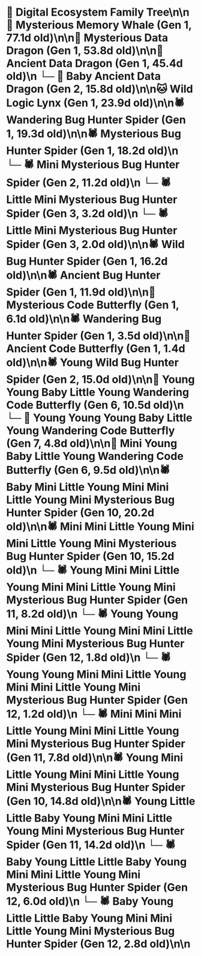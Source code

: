 # 🌳 Digital Ecosystem Family Tree\n\n🐋 Mysterious Memory Whale (Gen 1, 77.1d old)\n\n🐉 Mysterious Data Dragon (Gen 1, 53.8d old)\n\n🐉 Ancient Data Dragon (Gen 1, 45.4d old)\n  └─ 🐉 Baby Ancient Data Dragon (Gen 2, 15.8d old)\n\n🐱 Wild Logic Lynx (Gen 1, 23.9d old)\n\n🕷️ Wandering Bug Hunter Spider (Gen 1, 19.3d old)\n\n🕷️ Mysterious Bug Hunter Spider (Gen 1, 18.2d old)\n  └─ 🕷️ Mini Mysterious Bug Hunter Spider (Gen 2, 11.2d old)\n    └─ 🕷️ Little Mini Mysterious Bug Hunter Spider (Gen 3, 3.2d old)\n    └─ 🕷️ Little Mini Mysterious Bug Hunter Spider (Gen 3, 2.0d old)\n\n🕷️ Wild Bug Hunter Spider (Gen 1, 16.2d old)\n\n🕷️ Ancient Bug Hunter Spider (Gen 1, 11.9d old)\n\n🦋 Mysterious Code Butterfly (Gen 1, 6.1d old)\n\n🕷️ Wandering Bug Hunter Spider (Gen 1, 3.5d old)\n\n🦋 Ancient Code Butterfly (Gen 1, 1.4d old)\n\n🕷️ Young Wild Bug Hunter Spider (Gen 2, 15.0d old)\n\n🦋 Young Young Baby Little Young Wandering Code Butterfly (Gen 6, 10.5d old)\n  └─ 🦋 Young Young Young Baby Little Young Wandering Code Butterfly (Gen 7, 4.8d old)\n\n🦋 Mini Young Baby Little Young Wandering Code Butterfly (Gen 6, 9.5d old)\n\n🕷️ Baby Mini Little Young Mini Mini Little Young Mini Mysterious Bug Hunter Spider (Gen 10, 20.2d old)\n\n🕷️ Mini Mini Little Young Mini Mini Little Young Mini Mysterious Bug Hunter Spider (Gen 10, 15.2d old)\n  └─ 🕷️ Young Mini Mini Little Young Mini Mini Little Young Mini Mysterious Bug Hunter Spider (Gen 11, 8.2d old)\n    └─ 🕷️ Young Young Mini Mini Little Young Mini Mini Little Young Mini Mysterious Bug Hunter Spider (Gen 12, 1.8d old)\n    └─ 🕷️ Young Young Mini Mini Little Young Mini Mini Little Young Mini Mysterious Bug Hunter Spider (Gen 12, 1.2d old)\n  └─ 🕷️ Mini Mini Mini Little Young Mini Mini Little Young Mini Mysterious Bug Hunter Spider (Gen 11, 7.8d old)\n\n🕷️ Young Mini Little Young Mini Mini Little Young Mini Mysterious Bug Hunter Spider (Gen 10, 14.8d old)\n\n🕷️ Young Little Little Baby Young Mini Mini Little Young Mini Mysterious Bug Hunter Spider (Gen 11, 14.2d old)\n  └─ 🕷️ Baby Young Little Little Baby Young Mini Mini Little Young Mini Mysterious Bug Hunter Spider (Gen 12, 6.0d old)\n  └─ 🕷️ Baby Young Little Little Baby Young Mini Mini Little Young Mini Mysterious Bug Hunter Spider (Gen 12, 2.8d old)\n\n